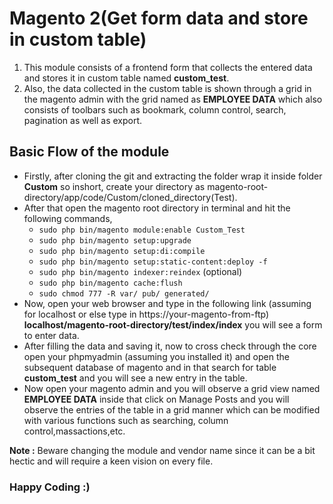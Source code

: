 # Magento 2(Get form data and store in custom table)
1. This module consists of a frontend form that collects the entered data and stores it in custom table named **custom_test**.
2. Also, the data collected in the custom table is shown through a grid in the magento admin with the grid named as **EMPLOYEE DATA** which also consists of toolbars such as bookmark, column control, search, pagination as well as export.
## Basic Flow of the module
- Firstly, after cloning the git and extracting the folder wrap it inside folder **Custom** so inshort, create your directory as magento-root-directory/app/code/Custom/cloned_directory(Test).
- After that open the magento root directory in terminal and hit the following commands,
  - `sudo php bin/magento module:enable Custom_Test`
  - `sudo php bin/magento setup:upgrade`
  - `sudo php bin/magento setup:di:compile`
  - `sudo php bin/magento setup:static-content:deploy -f`
  - `sudo php bin/magento indexer:reindex` (optional)
  - `sudo php bin/magento cache:flush`
  - `sudo chmod 777 -R var/ pub/ generated/`
- Now, open your web browser and type in the following link (assuming for localhost or else type in https://your-magento-from-ftp) **localhost/magento-root-directory/test/index/index** you will see a form to enter data.
- After filling the data and saving it, now to cross check through the core open your phpmyadmin (assuming you installed it) and open the subsequent database of magento and in that search for table **custom_test** and you will see a new entry in the table.
- Now open your magento admin and you will observe a grid view named **EMPLOYEE DATA** inside that click on Manage Posts and you will observe the entries of the table in a grid manner which can be modified with various functions such as searching, column control,massactions,etc.

**Note :** Beware changing the module and vendor name since it can be a bit hectic and will require a keen vision on every file.

### Happy Coding :)
